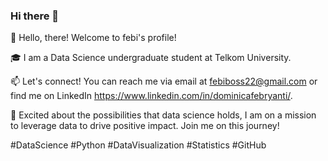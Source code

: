 ### Hi there 👋

👋 Hello, there! Welcome to febi's profile!

🎓 I am a Data Science undergraduate student at Telkom University.

📫 Let's connect! You can reach me via email at febiboss22@gmail.com or find me on LinkedIn https://www.linkedin.com/in/dominicafebryanti/.

🚀 Excited about the possibilities that data science holds, I am on a mission to leverage data to drive positive impact. Join me on this journey!

#DataScience #Python #DataVisualization #Statistics #GitHub


<!--
**febibooo/febibooo** is a ✨ _special_ ✨ repository because its `README.md` (this file) appears on your GitHub profile.

Here are some ideas to get you started:

- 🔭 I’m currently working on ...
- 🌱 I’m currently learning ...
- 👯 I’m looking to collaborate on ...
- 🤔 I’m looking for help with ...
- 💬 Ask me about ...
- 📫 How to reach me: ...
- 😄 Pronouns: ...
- ⚡ Fun fact: ...
-->

